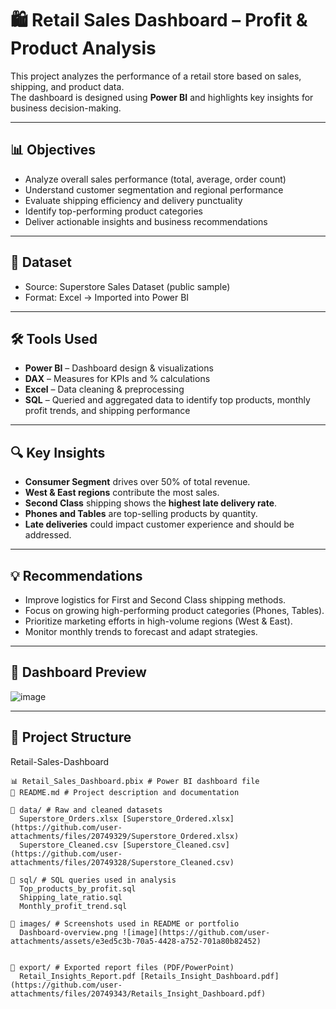 

# 🛍️ Retail Sales Dashboard – Profit & Product Analysis

This project analyzes the performance of a retail store based on sales, shipping, and product data.  
The dashboard is designed using **Power BI** and highlights key insights for business decision-making.

---

## 📊 Objectives

- Analyze overall sales performance (total, average, order count)
- Understand customer segmentation and regional performance
- Evaluate shipping efficiency and delivery punctuality
- Identify top-performing product categories
- Deliver actionable insights and business recommendations

---

## 📁 Dataset

- Source: Superstore Sales Dataset (public sample)
- Format: Excel → Imported into Power BI

---

## 🛠 Tools Used


- **Power BI** – Dashboard design & visualizations  
- **DAX** – Measures for KPIs and % calculations  
- **Excel** – Data cleaning & preprocessing
- **SQL**  – Queried and aggregated data to identify top products, monthly profit trends, and shipping performance


---

## 🔍 Key Insights

- **Consumer Segment** drives over 50% of total revenue.
- **West & East regions** contribute the most sales.
- **Second Class** shipping shows the **highest late delivery rate**.
- **Phones and Tables** are top-selling products by quantity.
- **Late deliveries** could impact customer experience and should be addressed.

---

## 💡 Recommendations

- Improve logistics for First and Second Class shipping methods.
- Focus on growing high-performing product categories (Phones, Tables).
- Prioritize marketing efforts in high-volume regions (West & East).
- Monitor monthly trends to forecast and adapt strategies.

---

## 📸 Dashboard Preview

![image](https://github.com/user-attachments/assets/25e665ac-b5de-42ff-b3b8-4e61161df38e)


---

## 📂 Project Structure

Retail-Sales-Dashboard

    📊 Retail_Sales_Dashboard.pbix # Power BI dashboard file
    📄 README.md # Project description and documentation

    📁 data/ # Raw and cleaned datasets
      Superstore_Orders.xlsx [Superstore_Ordered.xlsx](https://github.com/user-attachments/files/20749329/Superstore_Ordered.xlsx)
      Superstore_Cleaned.csv [Superstore_Cleaned.csv](https://github.com/user-attachments/files/20749328/Superstore_Cleaned.csv)

    📁 sql/ # SQL queries used in analysis
      Top_products_by_profit.sql 
      Shipping_late_ratio.sql
      Monthly_profit_trend.sql

    📁 images/ # Screenshots used in README or portfolio
      Dashboard-overview.png ![image](https://github.com/user-attachments/assets/e3ed5c3b-70a5-4428-a752-701a80b82452)


    📁 export/ # Exported report files (PDF/PowerPoint)
      Retail_Insights_Report.pdf [Retails_Insight_Dashboard.pdf](https://github.com/user-attachments/files/20749343/Retails_Insight_Dashboard.pdf)


